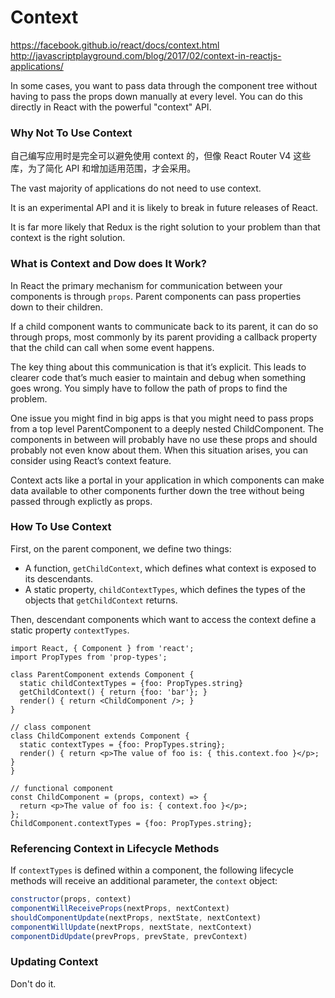 # Context

https://facebook.github.io/react/docs/context.html  
http://javascriptplayground.com/blog/2017/02/context-in-reactjs-applications/

In some cases, you want to pass data through the component tree without having to pass the props down manually at every level. You can do this directly in React with the powerful "context" API.

### Why Not To Use Context

自己编写应用时是完全可以避免使用 context 的，但像 React Router V4 这些库，为了简化 API 和增加适用范围，才会采用。

The vast majority of applications do not need to use context.

It is an experimental API and it is likely to break in future releases of React.

It is far more likely that Redux is the right solution to your problem than that context is the right solution.

### What is Context and Dow does It Work?

In React the primary mechanism for communication between your components is through `props`. Parent components can pass properties down to their children.

If a child component wants to communicate back to its parent, it can do so through props, most commonly by its parent providing a callback property that the child can call when some event happens.

The key thing about this communication is that it’s explicit. This leads to clearer code that’s much easier to maintain and debug when something goes wrong. You simply have to follow the path of props to find the problem.

One issue you might find in big apps is that you might need to pass props from a top level ParentComponent to a deeply nested ChildComponent. The components in between will probably have no use these props and should probably not even know about them. When this situation arises, you can consider using React’s context feature.

Context acts like a portal in your application in which components can make data available to other components further down the tree without being passed through explictly as props.

### How To Use Context

First, on the parent component, we define two things:
  * A function, `getChildContext`, which defines what context is exposed to its descendants.
  * A static property, `childContextTypes`, which defines the types of the objects that `getChildContext` returns.

Then, descendant components which want to access the context define a static property `contextTypes`.

```
import React, { Component } from 'react';
import PropTypes from 'prop-types';

class ParentComponent extends Component {
  static childContextTypes = {foo: PropTypes.string}
  getChildContext() { return {foo: 'bar'}; }
  render() { return <ChildComponent />; }
}

// class component
class ChildComponent extends Component {
  static contextTypes = {foo: PropTypes.string};
  render() { return <p>The value of foo is: { this.context.foo }</p>; }
}

// functional component
const ChildComponent = (props, context) => {
  return <p>The value of foo is: { context.foo }</p>;
};
ChildComponent.contextTypes = {foo: PropTypes.string};
```

### Referencing Context in Lifecycle Methods

If `contextTypes` is defined within a component, the following lifecycle methods will receive an additional parameter, the `context` object:

```js
constructor(props, context)
componentWillReceiveProps(nextProps, nextContext)
shouldComponentUpdate(nextProps, nextState, nextContext)
componentWillUpdate(nextProps, nextState, nextContext)
componentDidUpdate(prevProps, prevState, prevContext)
```


### Updating Context

Don't do it.
